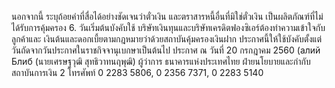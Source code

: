 นอกจากนี้
ระบุถ้อยคำที่สื่อได้อย่างชัดเจนว่าตั๋วเงิน และตราสารหนี้อื่นที่มิใช่ตั๋วเงิน เป็นผลิตภัณฑ์ที่ไม่ได้รับการคุ้มครอง
6. วันเริ่มต้นบังคับใช้
บริษัทเงินทุนและบริษัทเครดิตฟองซิเอร์ต้องทำความเข้าใจกับลูกค้าและ
เงินต้นและดอกเบี้ยตามกฎหมายว่าด้วยสถาบันคุ้มครองเงินฝาก
ประกาศนี้ให้ใช้บังคับตั้งแต่วันถัดจากวันประกาศในราชกิจจานุเบกษาเป็นต้นไป
ประกาศ ณ วันที่ 20 กรกฎาคม 2560
(алий Блиб
(นายเศรษฐวุฒิ สุทธิวาทนฤพุฒิ)
ผู้ว่าการ
ธนาคารแห่งประเทศไทย
ฝ่ายนโยบายและกำกับสถาบันการเงิน 2
โทรศัพท์ 0 2283 5806, 0 2356 7371, 0 2283 5140

